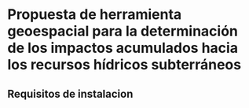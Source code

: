 # Propuesta de herramienta geoespacial para la determinación de los impactos acumulados hacia los recursos hídricos subterráneos

## Requisitos de instalacion  
